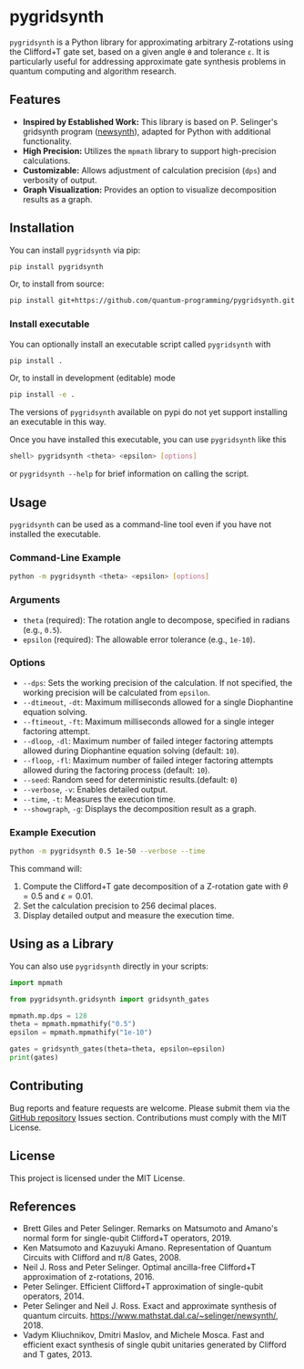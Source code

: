 # pygridsynth

`pygridsynth` is a Python library for approximating arbitrary Z-rotations using the Clifford+T gate set, based on a given angle `θ` and tolerance `ε`. It is particularly useful for addressing approximate gate synthesis problems in quantum computing and algorithm research.

## Features

- **Inspired by Established Work:** This library is based on P. Selinger's gridsynth program ([newsynth](https://www.mathstat.dal.ca/~selinger/newsynth/)), adapted for Python with additional functionality.
- **High Precision:** Utilizes the `mpmath` library to support high-precision calculations.
- **Customizable:** Allows adjustment of calculation precision (`dps`) and verbosity of output.
- **Graph Visualization:** Provides an option to visualize decomposition results as a graph.

## Installation

You can install `pygridsynth` via pip:

```bash
pip install pygridsynth
```

Or, to install from source:

```bash
pip install git+https://github.com/quantum-programming/pygridsynth.git
```

### Install executable

You can optionally install an executable script called `pygridsynth` with

```bash
pip install .
```

Or, to install in development (editable) mode

```bash
pip install -e .
```

The versions of `pygridsynth` available on pypi do not yet support
installing an executable in this way.

Once you have installed this executable, you can use `pygridsynth` like this

```sh
shell> pygridsynth <theta> <epsilon> [options]
```

or `pygridsynth --help` for brief information on calling the script.

## Usage

`pygridsynth` can be used as a command-line tool even if you have not installed the
executable.

### Command-Line Example

```bash
python -m pygridsynth <theta> <epsilon> [options]
```

### Arguments

- `theta` (required): The rotation angle to decompose, specified in radians (e.g., `0.5`).
- `epsilon` (required): The allowable error tolerance (e.g., `1e-10`).

### Options

- `--dps`: Sets the working precision of the calculation. If not specified, the working precision will be calculated from `epsilon`.
- `--dtimeout`, `-dt`: Maximum milliseconds allowed for a single Diophantine equation solving.
- `--ftimeout`, `-ft`: Maximum milliseconds allowed for a single integer factoring attempt.
- `--dloop`, `-dl`: Maximum number of failed integer factoring attempts allowed during Diophantine equation solving (default: `10`).
- `--floop`, `-fl`: Maximum number of failed integer factoring attempts allowed during the factoring process (default: `10`).
- `--seed`: Random seed for deterministic results.(default: `0`)
- `--verbose`, `-v`: Enables detailed output.
- `--time`, `-t`: Measures the execution time.
- `--showgraph`, `-g`: Displays the decomposition result as a graph.

### Example Execution

```bash
python -m pygridsynth 0.5 1e-50 --verbose --time
```

This command will:
1. Compute the Clifford+T gate decomposition of a Z-rotation gate with $\theta = 0.5$ and $\epsilon = 0.01$.
2. Set the calculation precision to 256 decimal places.
3. Display detailed output and measure the execution time.

## Using as a Library

You can also use `pygridsynth` directly in your scripts:

<!-- mpf -->
```python
import mpmath

from pygridsynth.gridsynth import gridsynth_gates

mpmath.mp.dps = 128
theta = mpmath.mpmathify("0.5")
epsilon = mpmath.mpmathify("1e-10")

gates = gridsynth_gates(theta=theta, epsilon=epsilon)
print(gates)
```

## Contributing

Bug reports and feature requests are welcome. Please submit them via the [GitHub repository](https://github.com/quantum-programming/pygridsynth) Issues section. Contributions must comply with the MIT License.

## License

This project is licensed under the MIT License.

## References

- Brett Giles and Peter Selinger. Remarks on Matsumoto and Amano's normal form for single-qubit Clifford+T operators, 2019.
- Ken Matsumoto and Kazuyuki Amano. Representation of Quantum Circuits with Clifford and π/8 Gates, 2008.
- Neil J. Ross and Peter Selinger. Optimal ancilla-free Clifford+T approximation of z-rotations, 2016.
- Peter Selinger. Efficient Clifford+T approximation of single-qubit operators, 2014.
- Peter Selinger and Neil J. Ross. Exact and approximate synthesis of quantum circuits. https://www.mathstat.dal.ca/~selinger/newsynth/, 2018.
- Vadym Kliuchnikov, Dmitri Maslov, and Michele Mosca. Fast and efficient exact synthesis of single qubit unitaries generated by Clifford and T gates, 2013.

